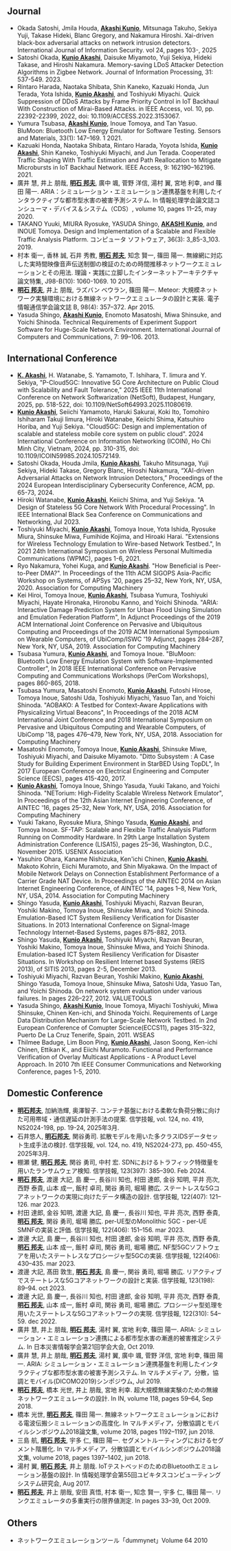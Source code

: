 ## Journal
  - Okada Satoshi, Jmila Houda, <strong><u>Akashi Kunio</u></strong>, Mitsunaga Takuho, Sekiya Yuji, Takase Hideki, Blanc Gregory, and Nakamura Hiroshi. Xai-driven black-box adversarial attacks on network intrusion detectors. International Journal of Information Security. vol 24, pages 103-, 2025
  - Satoshi Okada, <strong><u>Kunio Akashi</u></strong>, Daisuke Miyamoto, Yuji Sekiya, Hideki Takase, and Hiroshi Nakamura. Memory-saving LDoS Attacker Detection Algorithms in Zigbee Network. Journal of Information Processing, 31: 537-549. 2023.
  - Rintaro Harada, Naotaka Shibata, Shin Kaneko, Kazuaki Honda, Jun Terada, Yota Ishida, <strong><u>Kunio Akashi</u></strong>, and Toshiyuki Miyachi. Quick Suppression of DDoS Attacks by Frame Priority Control in IoT Backhaul With Construction of Mirai-Based Attacks. in IEEE Access, vol. 10, pp. 22392-22399, 2022, doi: 10.1109/ACCESS.2022.3153067.
  - Yumura Tsubasa, <strong><u>Akashi Kunio</u></strong>, Inoue Tomoya, and Tan Yasuo. BluMoon: Bluetooth Low Energy Emulator for Software Testing. Sensors and Materials, 33(1): 147–169. 1 2021.
  - Kazuaki Honda, Naotaka Shibata, Rintaro Harada, Yoyota Ishida, <strong><u>Kunio Akashi</u></strong>, Shin Kaneko, Toshiyuki Miyachi, and Jun Terada. Cooperated Traffic Shaping With Traffic Estimation and Path Reallocation to Mitigate Microbursts in IoT Backhaul Network. IEEE Access, 9: 162190–162196. 2021.
  - 廣井 慧, 井上 朋哉, <strong><u>明石 邦夫</u></strong>, 廣中 颯, 菅野 洋信, 湯村 翼, 宮地 利幸, and 篠田 陽一. ARIA：シミュレーション・エミュレーション連携基盤を利用したインタラクティブな都市型水害の被害予測システム. In 情報処理学会論文誌コンシューマ・デバイス＆システム（CDS）, volume 10, pages 11–25, may 2020.
  - TAKANO Yuuki, MIURA Ryosuke, YASUDA Shingo, <strong><u>AKASHI Kunio</u></strong>, and INOUE Tomoya. Design and Implementation of a Scalable and Flexible Traffic Analysis Platform. コンピュータ ソフトウェア, 36(3): 3_85-3_103. 2019.
  - 村本 衛一, 香林 誠, 石井 秀教, <strong><u>明石 邦夫</u></strong>, 知念 賢一, 篠田 陽一. 無線網に対応した実時間映像音声伝送制御の検証のための時間推移ネットワークエミュレーションとその用法. 理論・実践に立脚したインターネットアーキテクチャ論文特集, J98-B(10): 1060-1069. 10 2015.
  - <strong><u>明石 邦夫</u></strong>, 井上 朋哉, ラズバン べウラン, 篠田 陽一. Meteor: 大規模ネットワーク実験環境における無線ネットワークエミュレータの設計と実装. 電子情報通信学会論文誌 B, 98(4): 357–372. Apr 2015.
  - Yasuda Shingo, <strong><u>Akashi Kunio</u></strong>, Enomoto Masatoshi, Miwa Shinsuke, and Yoichi Shinoda. Technical Requirements of Experiment Support Software for Huge-Scale Network Environment. International Journal of Computers and Communications, 7: 99–106. 2013.

## International Conference
  - <strong><u>K. Akashi</u></strong>, H. Watanabe, S. Yamamoto, T. Ishihara, T. Iimura and Y. Sekiya, "P-Cloud5GC: Innovative 5G Core Architecture on Public Cloud with Scalability and Fault Tolerance," 2025 IEEE 11th International Conference on Network Softwarization (NetSoft), Budapest, Hungary, 2025, pp. 518-522, doi: 10.1109/NetSoft64993.2025.11080619.
  - <strong><u>Kunio Akashi</u></strong>, Seiichi Yamamoto, Haruki Sakurai, Koki Ito, Tomohiro Ishiharam Takuji Iimura, Hiroki Watanabe, Keiichi Shima, Katsuhiro Horiba, and Yuji Sekiya. "Cloud5GC: Design and implementation of scalable and stateless mobile core system on public cloud". 2024 International Conference on Information Networking (ICOIN), Ho Chi Minh City, Vietnam, 2024, pp. 310-315, doi: 10.1109/ICOIN59985.2024.10572149.
  - Satoshi Okada, Houda Jmila, <strong><u>Kunio Akashi</u></strong>, Takuho Mitsunaga, Yuji Sekiya, Hideki Takase, Gregory Blanc, Hiroshi Nakamura, “XAI-driven Adversarial Attacks on Network Intrusion Detectors,” Proceedings of the 2024 European Interdisciplinary Cybersecurity Conference, ACM, pp. 65-73, 2024.
  - Hiroki Watanabe, <strong><u>Kunio Akashi</u></strong>, Keiichi Shima, and Yuji Sekiya. "A Design of Stateless 5G Core Network With Procedural Processing". In IEEE International Black Sea Conference on Communications and Networking, Jul 2023.
  - Toshiyuki Miyachi, <strong><u>Kunio Akashi</u></strong>, Tomoya Inoue, Yota Ishida, Ryosuke Miura, Shinsuke Miwa, Fumihide Kojima, and Hiroaki Harai. "Extensions for Wireless Technology Emulation to Wire-based Network Testbed.", In 2021 24th International Symposium on Wireless Personal Multimedia Communications (WPMC), pages 1-6, 2021.
  - Ryo Nakamura, Yohei Kuga, and <strong><u>Kunio Akashi</u></strong>. "How Beneficial is Peer-to-Peer DMA?". In Proceedings of the 11th ACM SIGOPS Asia-Pacific Workshop on Systems, of APSys '20, pages 25–32, New York, NY, USA, 2020. Association for Computing Machinery
  - Kei Hiroi, Tomoya Inoue, <strong><u>Kunio Akashi</u></strong>, Tsubasa Yumura, Toshiyuki Miyachi, Hayate Hironaka, Hironobu Kanno, and Yoichi Shinoda. "ARIA: Interactive Damage Prediction System for Urban Flood Using Simulation and Emulation Federation Platform", In Adjunct Proceedings of the 2019 ACM International Joint Conference on Pervasive and Ubiquitous Computing and Proceedings of the 2019 ACM International Symposium on Wearable Computers, of UbiComp/ISWC '19 Adjunct, pages 284–287, New York, NY, USA, 2019. Association for Computing Machinery
  - Tsubasa Yumura, <strong><u>Kunio Akashi</u></strong>, and Tomoya Inoue. "BluMoon: Bluetooth Low Energy Emulation System with Software-Implemented Controller", In 2018 IEEE International Conference on Pervasive Computing and Communications Workshops (PerCom Workshops), pages 860-865, 2018.
  - Tsubasa Yumura, Masatoshi Enomoto, <strong><u>Kunio Akashi</u></strong>, Futoshi Hirose, Tomoya Inoue, Satoshi Uda, Toshiyuki Miyachi, Yasuo Tan, and Yoichi Shinoda. "AOBAKO: A Testbed for Context-Aware Applications with Physicalizing Virtual Beacons", In Proceedings of the 2018 ACM International Joint Conference and 2018 International Symposium on Pervasive and Ubiquitous Computing and Wearable Computers, of UbiComp '18, pages 476–479, New York, NY, USA, 2018. Association for Computing Machinery
  - Masatoshi Enomoto, Tomoya Inoue, <strong><u>Kunio Akashi</u></strong>, Shinsuke Miwe, Toshiyuki Miyachi, and Daisuke Miyamoto. "Ditto Subsystem : A Case Study for Building Experiment Environment in StarBED Using TopDL", In 2017 European Conference on Electrical Engineering and Computer Science (EECS), pages 415-420, 2017. 
  - <strong><u>Kunio Akashi</u></strong>, Tomoya Inoue, Shingo Yasuda, Yuuki Takano, and Yoichi Shinoda. "NETorium: High-Fidelity Scalable Wireless Network Emulator", In Proceedings of the 12th Asian Internet Engineering Conference, of AINTEC '16, pages 25–32, New York, NY, USA, 2016. Association for Computing Machinery
  - Yuuki Takano, Ryosuke Miura, Shingo Yasuda, <strong><u>Kunio Akashi</u></strong>, and Tomoya Inoue. SF-TAP: Scalable and Flexible Traffic Analysis Platform Running on Commodity Hardware. In 29th Large Installation System Administration Conference (LISA15), pages 25–36, Washington, D.C., November 2015. USENIX Association
  - Yasuhiro Ohara, Kaname Nishizuka, Ken'ichi Chinen, <strong><u>Kunio Akashi</u></strong>, Makoto Kohrin, Eiichi Muramoto, and Shin Miyakawa. On the Impact of Mobile Network Delays on Connection Establishment Performance of a Carrier Grade NAT Device. In Proceedings of the AINTEC 2014 on Asian Internet Engineering Conference, of AINTEC '14, pages 1–8, New York, NY, USA, 2014. Association for Computing Machinery
  - Shingo Yasuda, <strong><u>Kunio Akashi</u></strong>, Toshiyuki Miyachi, Razvan Beuran, Yoshiki Makino, Tomoya Inoue, Shinsuke Miwa, and Yoichi Shinoda. Emulation-Based ICT System Resiliency Verification for Disaster Situations. In 2013 International Conference on Signal-Image Technology Internet-Based Systems, pages 875-882, 2013.
  - Shingo Yasuda, <strong><u>Kunio Akashi</u></strong>, Toshiyuki Miyachi, Razvan Beuran, Yoshiki Makino, Tomoya Inoue, Shinsuke Miwa, and Yoichi Shinoda. Emulation-based ICT System Resiliency Verification for Disaster Situations. In Workshop on Resilient Internet based Systems (REIS 2013), of SITIS 2013, pages 2-5, December 2013.
  - Toshiyuki Miyachi, Razvan Beuran, Yoshiki Makino, <strong><u>Kunio Akashi</u></strong>, Shingo Yasuda, Tomoya Inoue, Shinsuke Miwa, Satoshi Uda, Yasuo Tan, and Yoichi Shinoda. On network system evaluation under various failures. In pages 226–227, 2012. VALUETOOLS
  - Yasuda Shingo, <strong><u> Akashi Kunio</u></strong>, Inoue Tomoya, Miyachi Toshiyuki, Miwa Shinsuke, Chinen Ken-ichi, and Shinoda Yoichi. Requirements of Large Data Distribution Mechanism for Large-Scale Network Testbed. In 2nd European Conference of Comupter Science(ECCS11), pages 315–322, Puerto De La Cruz Tenerife, Spain, 2011. WSEAS
  - Thilmee Baduge, Lim Boon Ping, <strong><u>Kunio Akashi</u></strong>, Jason Soong, Ken-ichi Chinen, Ettikan K., and Eiichi Muramoto. Functional and Performance Verification of Overlay Multicast Applications - A Product Level Approach. In 2010 7th IEEE Consumer Communications and Networking Conference, pages 1-5, 2010. 

## Domestic Conference
  - <strong><u>明石邦夫</u></strong>, 加納浩輝, 奥澤智子. コンテナ基盤における柔軟な負荷分散に向けた可用帯域・通信遅延の計測手法の提案. 信学技報, vol. 124, no. 419, NS2024-198, pp. 19-24, 2025年3月.
  - 石井悠人, <strong><u>明石邦夫</u></strong>, 関谷勇司. 拡散モデルを用いた多クラスIDSデータセット生成手法の検討. 信学技報, vol. 124, no. 419, NS2024-273, pp. 450-455, 2025年3月.
  - 棚瀬 健, <strong><u>明石 邦夫</u></strong>, 関谷 勇司, 中村 宏. SDNにおけるトラフィック特徴量を用いたランサムウェア検知. 信学技報, 123(397): 385–390. Feb 2024.
  - <strong><u>明石 邦夫</u></strong>, 渡邊 大記, 島 慶一, 長谷川 知也, 村田 達郎, 金谷 知明, 平井 亮次, 西野 泰貴, 山本 成一, 飯村 卓司, 関谷 勇司, 堀場 勝広. ステートレスな5Gコアネットワークの実現に向けたデータ構造の設計. 信学技報, 122(407): 121–126. mar 2023.
  - 村田 達郎, 金谷 知明, 渡邊 大記, 島 慶一, 長谷川 知也, 平井 亮次, 西野 泰貴, <strong><u>明石 邦夫</u></strong>, 関谷 勇司, 堀場 勝広. per-UE型のMonolithic 5GC - per-UE SMNFの実装と評価. 信学技報, 122(406): 151–156. mar 2023.
  - 渡邊 大記, 島 慶一, 長谷川 知也, 村田 達郎, 金谷 知明, 平井 亮次, 西野 泰貴, <strong><u>明石 邦夫</u></strong>, 山本 成一, 飯村 卓司, 関谷 勇司, 堀場 勝広. NF型5GCソフトウェアを用いたステートレスなプロシージャ型5GCの実装. 信学技報, 122(406): 430–435. mar 2023.
  - 渡邊 大記, 髙田 敦生, <strong><u>明石 邦夫</u></strong>, 島 慶一, 関谷 勇司, 堀場 勝広. リアクティブでステートレスな5Gコアネットワークの設計と実装. 信学技報, 123(198): 89–94. oct 2023.
  - 渡邊 大記, 島 慶一, 長谷川 知也, 村田 達郎, 金谷 知明, 平井 亮次, 西野 泰貴, <strong><u>明石 邦夫</u></strong>, 山本 成一, 飯村 卓司, 関谷 勇司, 堀場 勝広. プロシージャ型処理を用いたステートレスな5Gコアネットワークの実現. 信学技報, 122(310): 54–59. dec 2022.
  - 廣井 慧, 井上 朋哉, <strong><u>明石 邦夫</u></strong>, 湯村 翼, 宮地 利幸, 篠田 陽一. ARIA: シミュレーション・エミュレーション連携による都市型水害の漸進的被害推定システム. In 日本災害情報学会第21回学会大会, Oct 2019.
  - 廣井 慧, 井上 朋哉, <strong><u>明石 邦夫</u></strong>, 湯村 翼, 廣中 颯, 菅野 洋信, 宮地 利幸, 篠田 陽一. ARIA: シミュレーション・エミュレーション連携基盤を利用したインタラクティブな都市型水害の被害予測システム. In マルチメディア，分散，協調とモバイル(DICOMO2019)シンポジウム, Jul 2019.
  - <strong><u>明石 邦夫</u></strong>, 橋本 光世, 井上 朋哉, 宮地 利幸. 超大規模無線実験のための無線ネットワークエミュレータの設計. In IN, volume 118, pages 59–64, Sep 2018.
  - 橋本 光世, <strong><u>明石 邦夫</u></strong>, 篠田 陽一. 無線ネットワークエミュレーションにおける電波伝搬シミュレーションの高度化. In マルチメディア，分散協調とモバイルシンポジウム2018論文集, volume 2018, pages 1192–1197, jun 2018.
  - 三島 航, <strong><u>明石 邦夫</u></strong>, 宇多 仁, 篠田 陽一. セグメントルーティングにおけるセグメント階層化. In マルチメディア，分散協調とモバイルシンポジウム2018論文集, volume 2018, pages 1397–1402, jun 2018.
  - 湯村 翼, <strong><u>明石 邦夫</u></strong>, 井上 朋哉. IoTテストベッドのためのBluetoothエミュレーション基盤の設計. In 情報処理学会第55回ユビキタスコンピューティングシステム研究会, Aug 2017.
  - <strong><u>明石 邦夫</u></strong>, 井上 朋哉, 安田 真悟, 村本 衛一, 知念 賢一, 宇多 仁, 篠田 陽一. リンクエミュレータの多重実行の限界値測定. In pages 33–39, Oct 2009.

## Others
  - ネットワークエミュレーションツール「dummynet」Volume 64 2010

